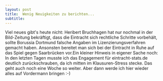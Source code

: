 ```yaml
---
layout: post
title:  Wenig Neuigkeiten zu berichten...
subtitle:  
---
```


Viel neues gibt's heute nicht: Heribert Bruchhagen hat nur nochmal in der Bild-Zeitung bekräftigt, dass die Eintracht sich rechtliche Schritte vorbehält, sollte Borussia Dortmund falsche Angaben im Lizenzierungsverfahren gemacht haben. Ansonsten bereitet man sich bei der Eintracht in Ruhe auf das Spiel gegen Saarbrücken vor.Ein kleiner Hinweis in eigener Sache noch: In den letzten Tagen musste ich das Engagement für eintracht-stats.de deutlich zurückschrauben, da ich mitten im Klausuren-Stress stecke. Das geht auch noch eine Woche so weiter. Aber dann werde ich hier wieder alles auf Vordermann bringen :-)


